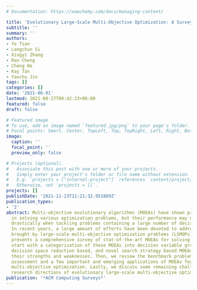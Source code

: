 ```yaml
---
# Documentation: https://wowchemy.com/docs/managing-content/

title: 'Evolutionary Large-Scale Multi-Objective Optimization: A Survey'
subtitle: ''
summary: ''
authors:
- Ye Tian
- Langchun Si
- Xingyi Zhang
- Ran Cheng
- Cheng He
- Kay Tan
- Yaochu Jin
tags: []
categories: []
date: '2021-06-01'
lastmod: 2021-08-27T09:42:23+08:00
featured: false
draft: false

# Featured image
# To use, add an image named `featured.jpg/png` to your page's folder.
# Focal points: Smart, Center, TopLeft, Top, TopRight, Left, Right, BottomLeft, Bottom, BottomRight.
image:
  caption: ''
  focal_point: ''
  preview_only: false

# Projects (optional).
#   Associate this post with one or more of your projects.
#   Simply enter your project's folder or file name without extension.
#   E.g. `projects = ["internal-project"]` references `content/project/deep-learning/index.md`.
#   Otherwise, set `projects = []`.
projects: []
publishDate: '2021-11-23T11:21:32.951889Z'
publication_types:
- '2'
abstract: Multi-objective evolutionary algorithms (MOEAs) have shown promising performance
  in solving various optimization problems, but their performance may deteriorate
  drastically when tackling problems containing a large number of decision variables.
  In recent years, a large amount of efforts have been devoted to addressing the challenges
  brought by large-scale multi-objective optimization problems (LSMOPs). This article
  presents a comprehensive survey of stat-of-the-art MOEAs for solving LSMOPs. We
  start with a categorization of these MOEAs into decision variable grouping based,
  decision space reduction based, and novel search strategy based MOEAs, discussing
  their strengths and weaknesses. Then, we review the benchmark problems for performance
  assessment and a few important and emerging applications of MOEAs for large-scale
  multi-objective optimization. Lastly, we discuss some remaining challenges and future
  research directions of evolutionary large-scale multi-objective optimization.
publication: '*ACM Computing Surveys*'
---
```

